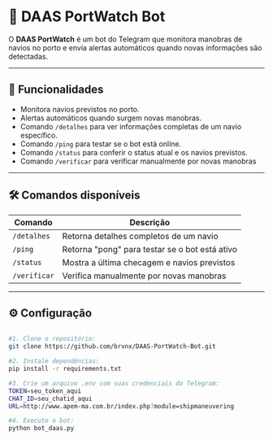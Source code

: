 # 🤖 DAAS PortWatch Bot

O **DAAS PortWatch** é um bot do Telegram que monitora manobras de navios no porto e envia alertas automáticos quando novas informações são detectadas.

---

## 📌 Funcionalidades

- Monitora navios previstos no porto.
- Alertas automáticos quando surgem novas manobras.
- Comando `/detalhes` para ver informações completas de um navio específico.
- Comando `/ping` para testar se o bot está online.
- Comando `/status` para conferir o status atual e os navios previstos.
- Comando `/verificar` para verificar manualmente por novas manobras

---

## 🛠️ Comandos disponíveis

| Comando       | Descrição                                        |
|---------------|--------------------------------------------------|
| `/detalhes`   | Retorna detalhes completos de um navio           |
| `/ping`       | Retorna "pong" para testar se o bot está ativo   |
| `/status`     | Mostra a última checagem e navios previstos      |
| `/verificar`  | Verifica manualmente por novas manobras          |

---

## ⚙️ Configuração

```bash

#1. Clone o repositório:
git clone https://github.com/brvnx/DAAS-PortWatch-Bot.git

#2. Instale dependências:
pip install -r requirements.txt

#3. Crie um arquivo .env com suas credenciais do Telegram:
TOKEN=seu_token_aqui
CHAT_ID=seu_chatid_aqui
URL=http://www.apem-ma.com.br/index.php?module=shipmaneuvering

#4. Execute o bot:
python bot_daas.py